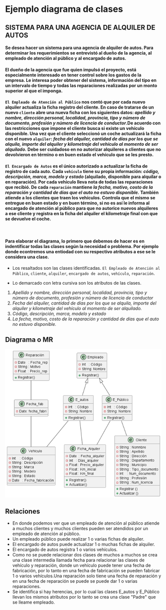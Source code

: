 # Ejemplo diagrama de clases

## SISTEMA PARA UNA AGENCIA DE ALQUILER DE AUTOS

#### Se desea hacer un sistema para una agencia de alquiler de autos. Para determinar los requerimientos  se entrevistó al dueño de la agencia, al empleado de atención al público y al encargado de autos.

#### El dueño de la agencia que fue quien impulsó el proyecto, está especialmente interesado en tener control sobre los gastos de la empresa. Le interesa poder obtener del sistema, información del tipo en un intervalo de tiempo y todas las reparaciones realizadas por un monto superior al que el imponga.

#### `El Empleado de Atención al Público` nos contó que por cada nuevo alquiler actualiza la ficha registro del cliente. En caso de tratarse de un nuevo `cliente` abre una nueva ficha con los siguientes datos: *apellido y nombre, dirección personal, localidad, provincia, tipo y número de documento, profesión y número de licencia de conductor*.De acuerdo con las restricciones que impone el cliente busca si existe un vehículo disponible. Una vez que el cliente seleccionó un coche actualizará la ficha con el nuevo `alquiler`: *fecha del alquiler, cantidad de días por los que se alquila, importe del alquiler y kilometraje del vehículo al momento de ser alquilado.* Debe ser cuidadoso en no autorizar alquileres a clientes que no devolvieron en término o en buen estado el vehículo que se les presto.

#### `El Encargado de Autos` es el único autorizado a actualizar la ficha de registro de cada auto. Cada `vehículo` tiene su propia información: *código, descripción, marca, modelo y estado* (alquilado, disponible para alquilar o en reparación). Por cada vehículo lleva nota de todas las reparaciones que recibió. De cada `reparación` mantiene *la fecha, motivo, costo de la reparación y cantidad de días que el auto no estuvo disponible.* También atiende a los clientes que traen los vehículos. Controla que el mismo se entregue en  buen estado y en buen término, si no es así le informa al encargado de atención al público para que no autorice nuevos alquileres a ese cliente y registra en la ficha del alquiler el kilometraje final con que se devuelve el coche. 
 

#### Para elaborar el diagrama, lo primero que debemos de hacer es en indentificar todas las clases según la necesidad o problema. Por ejemplo donde econtremos una entiodad con su respectivo atributos a ese se le considera una clase.

  * Los resaltados son las clases identificadas.
  `El Empleado de Atención al Público`, `cliente`, `alquiler`, `encargado de autos`, `vehículo`, `reparación`.

  * Lo demarcado con letra cursiva son los atributos de las clases.
    
   1. *Apellido y nombre, dirección personal, localidad, provincia, tipo y número de documento, profesión y número de licencia de conductor*
   2. *Fecha del alquiler, cantidad de días por los que se alquila, importe del alquiler y kilometraje del vehículo al momento de ser alquilado.*
   3. *Código, descripción, marca, modelo y estado*
   4. *La fecha, motivo, costo de la reparación y cantidad de días que el auto no estuvo disponible.*
   
   ## Diagrama o MR
   ![Diagrama](Diagrama/Concesionario.png)  

   ## Relaciones

   * En donde podemos ver que un empleado de atención al público atiende a muchos clientes y muchos clientes pueden ser atendidos por un empleado de atención al público.
   * Un empleado público puede realizar 1 o varias fichas de alquiler.
   * El encargado de autos puede actualizar 1 o  muchas fichas de alquiler.
   * El encargado de autos registra 1 o varios vehículos.
   * Como no se puede relacionar dos clases de muchos a muchos se crea una clase intermedia llamada fecha para relacionar las clases de vehículo y reparación, donde un vehículo puede tener una fecha de fabricación, por lo tanto en una fecha de fabricación se pueden fabricar 1 o varios vehículos.Una reparación solo tiene una fecha de reparación y en una fecha de reparación se puede se puede dar 1 o varias reparaciones.
   * Se identifica si hay herencias, por lo cual las clases  E_autos y E_Público llevan los mismos atributos por lo tanto se crea una clase "Padre" que se lleame empleado.
  